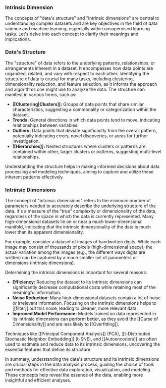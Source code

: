 ### Intrinsic Dimension

The concepts of "data's structure" and "intrinsic dimensions" are central to understanding complex datasets and are key objectives in the field of data science and machine learning, especially within unsupervised learning tasks. Let's delve into each concept to clarify their meanings and implications.

### Data's Structure

The "structure" of data refers to the underlying patterns, relationships, or arrangements inherent in a dataset. It encompasses how data points are organized, related, and vary with respect to each other. Identifying the structure of data is crucial for many tasks, including clustering, dimensionality reduction, and feature selection, as it informs the approach and algorithms one might use to analyze the data. The structure can manifest in various forms, such as:

- **[[Clustering|Clusters]]:** Groups of data points that share similar characteristics, suggesting a commonality or categorization within the dataset.
- **Trends:** General directions in which data points tend to move, indicating relationships between variables.
- **Outliers:** Data points that deviate significantly from the overall pattern, potentially indicating errors, novel discoveries, or areas for further investigation.
- **[[Hierarchies]]:** Nested structures where clusters or patterns are contained within other, larger clusters or patterns, suggesting multi-level relationships.

Understanding the structure helps in making informed decisions about data processing and modeling techniques, aiming to capture and utilize these inherent patterns effectively.

### Intrinsic Dimensions

The concept of "intrinsic dimensions" refers to the minimum number of parameters needed to accurately describe the underlying structure of the data. It's a measure of the "true" complexity or dimensionality of the data, regardless of the space in which the data is currently represented. Many high-dimensional datasets lie on or near a much lower-dimensional manifold, indicating that the intrinsic dimensionality of the data is much lower than its apparent dimensionality.

For example, consider a dataset of images of handwritten digits. While each image may consist of thousands of pixels (high-dimensional space), the actual variation among the images (e.g., the different ways digits are written) can be captured by a much smaller set of parameters or dimensions (intrinsic dimensions).

Determining the intrinsic dimensions is important for several reasons:

- **Efficiency:** Reducing the dataset to its intrinsic dimensions can significantly decrease computational costs while retaining most of the meaningful information.
- **Noise Reduction:** Many high-dimensional datasets contain a lot of noise or irrelevant information. Focusing on the intrinsic dimensions helps to [[filter]] out this noise, leading to cleaner, more relevant data.
- **Improved Model Performance:** Models trained on data represented in its intrinsic dimensions can perform better, as they avoid the [[Curse of Dimensionality]] and are less likely to [[Overfitting]].

Techniques like [[Principal Component Analysis]] (PCA), [[t-Distributed Stochastic Neighbor Embedding]] (t-SNE), and [[Autoencoders]] are often used to estimate and reduce data to its intrinsic dimensions, uncovering the essential features that define its structure.

In summary, understanding the data's structure and its intrinsic dimensions are crucial steps in the data analysis process, guiding the choice of tools and methods for effective data exploration, visualization, and modeling. These concepts help reveal the essence of the data, enabling more insightful and efficient analyses.